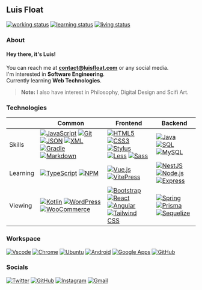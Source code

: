 ## Luis Float
<a href="https://github.com/luisfloat"><img src="https://img.shields.io/badge/working-freelancing; open to work-005c99?style=flat&logo=" alt="working status"></a> <a href="https://github.com/luisfloat"><img src="https://img.shields.io/badge/learning-autodidactically-005c99?style=flat&logo=" alt="learning status"></a> <a href="https://www.google.com/maps/place/State+of+Santa+Catarina"><img src="https://img.shields.io/badge/living-Brazil, SC-005c99?style=flat&logo=" alt="living status"></a> 
### About
#### Hey there, it's Luis!
You can reach me at <strong>contact@luisfloat.com</strong> or any social media.<br> I'm interested in <strong>Software Engineering</strong>.<br> Currently learning <strong>Web Technologies</strong>.
> <strong>Note:</strong> I also have interest in Philosophy, Digital Design and Scifi Art.
### Technologies
|  | Common | Frontend | Backend
|-|-|-|-|
| Skills | <a href="https://javascript.com"><img src="https://img.shields.io/badge/-JavaScript-333333?style=flat&logo=javascript" alt="JavaScript"></a> <a href="https://git-scm.com/"><img src="https://img.shields.io/badge/-Git-333333?style=flat&logo=git" alt="Git"></a> <a href="https://www.json.org/"><img src="https://img.shields.io/badge/-JSON-333333?style=flat&logo=json" alt="JSON"></a> <a href="https://www.w3.org/TR/REC-xml/"><img src="https://img.shields.io/badge/-XML-333333?style=flat&logo=w3c" alt="XML"></a> <a href="https://gradle.org/"><img src="https://img.shields.io/badge/-Gradle-333333?style=flat&logo=gradle" alt="Gradle"></a> <a href="https://daringfireball.net/projects/markdown/"><img src="https://img.shields.io/badge/-Markdown-333333?style=flat&logo=markdown" alt="Markdown"></a>  | <a href="https://html.spec.whatwg.org/"><img src="https://img.shields.io/badge/-HTML5-333333?style=flat&logo=html5" alt="HTML5"></a> <a href="https://www.w3.org/Style/CSS/Overview.en.html"><img src="https://img.shields.io/badge/-CSS3-333333?style=flat&logo=css3" alt="CSS3"></a> <a href="https://stylus-lang.com/"><img src="https://img.shields.io/badge/-Stylus-333333?style=flat&logo=stylus" alt="Stylus"></a> <a href="https://lesscss.org/"><img src="https://img.shields.io/badge/-Less-333333?style=flat&logo=less" alt="Less"></a> <a href="https://sass-lang.com/"><img src="https://img.shields.io/badge/-Sass-333333?style=flat&logo=sass" alt="Sass"></a>  | <a href="https://www.java.com/"><img src="https://img.shields.io/badge/-Java-333333?style=flat&logo=oracle" alt="Java"></a> <a href="https://www.iso.org/standard/63555.html"><img src="https://img.shields.io/badge/-SQL-333333?style=flat&logo=microsoftsqlserver" alt="SQL"></a> <a href="https://mysql.com/"><img src="https://img.shields.io/badge/-MySQL-333333?style=flat&logo=mysql" alt="MySQL"></a> 
| Learning | <a href="https://www.typescriptlang.org/"><img src="https://img.shields.io/badge/-TypeScript-333333?style=flat&logo=typescript" alt="TypeScript"></a> <a href="https://www.npmjs.com/"><img src="https://img.shields.io/badge/-NPM-333333?style=flat&logo=npm" alt="NPM"></a>  | <a href="https://vuejs.org/"><img src="https://img.shields.io/badge/-Vue.js-333333?style=flat&logo=vue.js" alt="Vue.js"></a> <a href="https://vitepress.vuejs.org/"><img src="https://img.shields.io/badge/-VitePress-333333?style=flat&logo=vue.js" alt="VitePress"></a>  | <a href="https://nestjs.com/"><img src="https://img.shields.io/badge/-NestJS-333333?style=flat&logo=nestjs" alt="NestJS"></a> <a href="https://nodejs.org/en/"><img src="https://img.shields.io/badge/-Node.js-333333?style=flat&logo=nodedotjs" alt="Node.js"></a> <a href="https://expressjs.com/"><img src="https://img.shields.io/badge/-Express-333333?style=flat&logo=express" alt="Express"></a> 
| Viewing | <a href="https://www.jetbrains.com/opensource/kotlin/"><img src="https://img.shields.io/badge/-Kotlin-333333?style=flat&logo=kotlin" alt="Kotlin"></a> <a href="https://wordpress.com/"><img src="https://img.shields.io/badge/-WordPress-333333?style=flat&logo=wordpress" alt="WordPress"></a> <a href="https://woocommerce.com/"><img src="https://img.shields.io/badge/-WooCommerce-333333?style=flat&logo=woocommerce" alt="WooCommerce"></a>  | <a href="https://getbootstrap.com/"><img src="https://img.shields.io/badge/-Bootstrap-333333?style=flat&logo=bootstrap" alt="Bootstrap"></a> <a href="https://reactjs.org/"><img src="https://img.shields.io/badge/-React-333333?style=flat&logo=react" alt="React"></a> <a href="https://angular.io"><img src="https://img.shields.io/badge/-Angular-333333?style=flat&logo=angular" alt="Angular"></a> <a href="https://tailwindcss.com/"><img src="https://img.shields.io/badge/-Tailwind CSS-333333?style=flat&logo=tailwindcss" alt="Tailwind CSS"></a>  | <a href="https://spring.io/"><img src="https://img.shields.io/badge/-Spring-333333?style=flat&logo=spring" alt="Spring"></a> <a href="https://www.prisma.io/"><img src="https://img.shields.io/badge/-Prisma-333333?style=flat&logo=prisma" alt="Prisma"></a> <a href="https://sequelize.org/"><img src="https://img.shields.io/badge/-Sequelize-333333?style=flat&logo=sequelize" alt="Sequelize"></a> 
### Workspace
<a href="https://code.visualstudio.com/"><img src="https://img.shields.io/badge/-Visual Studio Code-333333?style=flat&logo=visualstudio" alt="Vscode"></a> <a href="https://google.com/chrome"><img src="https://img.shields.io/badge/-Chrome-333333?style=flat&logo=googlechrome" alt="Chrome"></a> <a href="https://ubuntu.com"><img src="https://img.shields.io/badge/-Ubuntu-333333?style=flat&logo=ubuntu" alt="Ubuntu"></a> <a href="https://android.com"><img src="https://img.shields.io/badge/-Android-333333?style=flat&logo=android" alt="Android"></a> <a href="https://apps.google.com"><img src="https://img.shields.io/badge/-Google Apps-333333?style=flat&logo=google" alt="Google Apps"></a> <a href="https://github.com"><img src="https://img.shields.io/badge/-GitHub-333333?style=flat&logo=github" alt="GitHub"></a> 
### Socials
<a href="https://twitter.com/luisfloat"><img src="https://img.shields.io/badge/-Twitter-333333?style=flat&logo=twitter" alt="Twitter"></a> <a href="https://github.com/luisfloat"><img src="https://img.shields.io/badge/-GitHub-333333?style=flat&logo=github" alt="GitHub"></a> <a href="https://instagram.com/luisfloat"><img src="https://img.shields.io/badge/-Instagram-333333?style=flat&logo=instagram" alt="Instagram"></a> <a href="mailto:contact@luisfloat.com"><img src="https://img.shields.io/badge/-Gmail-333333?style=flat&logo=gmail" alt="Gmail"></a> 
